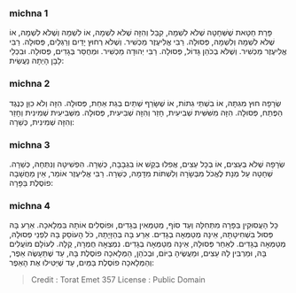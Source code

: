 
### michna 1
פָּרַת חַטָּאת שֶׁשְּׁחָטָהּ שֶׁלֹּא לִשְׁמָהּ, קִבֵּל וְהִזָּה שֶׁלֹּא לִשְׁמָהּ, אוֹ לִשְׁמָהּ וְשֶׁלֹּא לִשְׁמָהּ, אוֹ שֶׁלֹּא לִשְׁמָהּ וְלִשְׁמָהּ, פְּסוּלָה. רַבִּי אֱלִיעֶזֶר מַכְשִׁיר. וְשֶׁלֹּא רְחוּץ יָדַיִם וְרַגְלַיִם, פְּסוּלָה. רַבִּי אֱלִיעֶזֶר מַכְשִׁיר. וְשֶׁלֹּא בְכֹהֵן גָּדוֹל, פְּסוּלָה. רַבִּי יְהוּדָה מַכְשִׁיר. וּמְחֻסַּר בְּגָדִים, פְּסוּלָה. וּבִכְלֵי לָבָן הָיְתָה נַעֲשֵׂית: 

### michna 2
שְׂרָפָהּ חוּץ מִגִּתָּהּ, אוֹ בִשְׁתֵּי גִתּוֹת, אוֹ שֶׁשָּׂרַף שְׁתַּיִם בְּגַת אַחַת, פְּסוּלָה. הִזָּה וְלֹא כִוֵּן כְּנֶגֶד הַפֶּתַח, פְּסוּלָה. הִזָּה מִשִּׁשִּׁית שְׁבִיעִית, חָזַר וְהִזָּה שְׁבִיעִית, פְּסוּלָה. מִשְּׁבִיעִית שְׁמִינִית וְחָזַר וְהִזָּה שְׁמִינִית, כְּשֵׁרָה: 

### michna 3
שְׂרָפָהּ שֶׁלֹּא בְעֵצִים, אוֹ בְכָל עֵצִים, אֲפִלּוּ בְקַשׁ אוֹ בִגְבָבָה, כְּשֵׁרָה. הִפְשִׁיטָהּ וְנִתְּחָהּ, כְּשֵׁרָה. שְׁחָטָהּ עַל מְנָת לֶאֱכֹל מִבְּשָׂרָהּ וְלִשְׁתּוֹת מִדָּמָהּ, כְּשֵׁרָה. רַבִּי אֱלִיעֶזֶר אוֹמֵר, אֵין מַחֲשָׁבָה פוֹסֶלֶת בַּפָּרָה: 

### michna 4
כָּל הָעֲסוּקִין בַּפָּרָה מִתְּחִלָּה וְעַד סוֹף, מְטַמְּאִין בְּגָדִים, וּפוֹסְלִים אוֹתָהּ בִּמְלָאכָה. אֵרַע בָּהּ פְּסוּל בִּשְׁחִיטָתָהּ, אֵינָהּ מְטַמְּאָה בְגָדִים. אֵרַע בָּהּ בְּהַזָּיָתָהּ, כֹּל הָעוֹסֵק בָּהּ לִפְנֵי פְסוּלָהּ, מְטַמְּאָה בְגָדִים. לְאַחַר פְּסוּלָהּ, אֵינָהּ מְטַמְּאָה בְגָדִים. נִמְצְאָה חֻמְרָהּ, קֻלָּהּ. לְעוֹלָם מוֹעֲלִים בָּהּ, וּמַרְבִּין לָהּ עֵצִים, וּמַעֲשֶׂיהָ בַיּוֹם, וּבְכֹהֵן, הַמְּלָאכָה פוֹסֶלֶת בָּהּ, עַד שֶׁתֵּעָשֶׂה אֵפֶר, וְהַמְּלָאכָה פוֹסֶלֶת בַּמַּיִם, עַד שֶׁיַּטִּילוּ אֶת הָאֵפֶר: 

>Credit : Torat Emet 357
>License : Public Domain 
